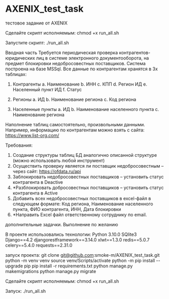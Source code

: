 # AXENIX_test_task
тестовое задание от AXENIX




Сделайте скрипт исполняемым:
chmod +x run_all.sh

Запустите скрипт:
./run_all.sh


Вводная часть
Требуется периодическая проверка контрагентов-юридических лиц в системе электронного документооборота, на предмет блокировки недобросовестных поставщиков.
Система построена на базе MSSql. Все данные по контрагентам хранятся в 3х таблицах:
1.	Контрагенты
a.	Наименование
b.	ИНН
c.	КПП
d.	Регион ИД
e.	Населенный пункт ИД
f.	Статус

2.	Регионы
a.	ИД
b.	Наименование региона
c.	Код региона

3.	Населенные пункты
a.	ИД
b.	Наименование населенного пункта
c.	Наименование региона

Наполнение таблиц самостоятельно, произвольными данными. Например, информацию по контрагентам можно взять с сайта: https://www.list-org.com/

Требования:
1.	Создание структуры таблиц БД аналогично описанной структуре (можно использовать любой инструмент)
2.	Осуществить проверку является ли поставщик недобросовестным – через сайт: https://ofdata.ru/api  
3.	Заблокировать недобросовестных поставщиков – установить статус контрагента в Deactive
4.	*Разблокировать добросовестных поставщиков – установить статус контрагента в Active
5.	Добавить всех недобросовестных поставщиков в excel-файл в следующем формате:
Код региона,	Наименование населенного пункта,	ФИО контрагента,	ИНН,	Дата блокировки
6.	*Направить Excel файл ответственному сотруднику по email.

дополнительные задачки. Выполнение по желанию


В проекте использовались технологии:
Python 3.10.0
SQlite3
Django==4.2
djangorestframework==3.14.0
xlwt==1.3.0
redis==5.0.7
celery==5.4.0
requests==2.31.0

запуск проекта:
git clone git@github.com:smoke-m/AXENIX_test_task.git
python -m venv venv
source venv/Scripts/activate
python -m pip install --upgrade pip
pip install -r requirements.txt
python manage.py makemigrations
python manage.py migrate

Сделайте скрипт исполняемым:
chmod +x run_all.sh

Запуск:
./run_all.sh
